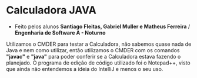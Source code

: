  # Calculadora JAVA
 - Feito pelos alunos **Santiago Fleitas, Gabriel Muller e Matheus Ferreira** / **Engenharia de Software A - Noturno**
 
 Utilizamos o CMDER para testar a Calculadora, não sabemos quase nada de Java e nem como utilizar, então utilizamos o CMDER com os comandos **"javac"** e **"java"** para poder conferir se a Calculadora estava fazendo o planejado. O programa de edição de código utilizado foi o Notepad++, visto que ainda não entendemos a ideia do IntelliJ e menos o seu uso.
